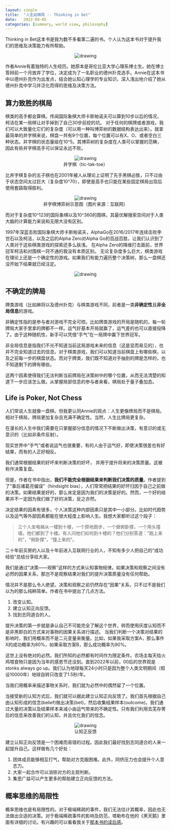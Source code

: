 ```yaml
---
layout: single
title:  "人生如牌局 -- Thinking in bet"
date:   2022-09-05
categories: [summary, world view, philosophy]
---
```


Thinking in Bet这本书是我为数不多看第二遍的书。个人认为这本书对于提升我们的思维及决策能力有所帮助。

<p align="center">
    <img src="/assets/images/2022-10-09/1.jpeg" alt="drawing"/>
</p>

作者Annie有着独特的人生经历。她原本是哥伦比亚大学心理系博士生。她在博士答辩前一个月放弃了学位，决定成为了一名职业的德州扑克选手。Annie在这本书中以德州扑克作为出发点，结合她认知心理学的专业知识，深入浅出地介绍了她从德州扑克中学习并泛化而得的思维及决策方法。


## 算力致胜的棋局
棋类的高手都会算棋。传闻国际象棋大师卡斯帕诺夫可以算到10步以后的情况，柯洁在某一局棋让对手掉到了自己30步前挖的坑。
对于任何的棋牌或者游戏，我们可以大致量化它们的复杂度（可以用一种叫博弈树的数据结构表达出来）。就拿最简单的井字棋来说，棋盘一共有9个位置，每个位置可以有X、O、或者空白三种状态。井字棋的状态量级在10^5。其博弈树的复杂度在人类可以掌握的范畴，因此有些井字棋高手可以保证永远不败。

<p align="center">
    <img src="/assets/images/2022-10-09/2.png" alt="drawing"/>
    <br>井字棋（tic-tak-toe）
</p>

比井字棋复杂的五子棋也在2001年被人从理论上证明了先手黑棋必胜，只不过由于状态空间太过巨大（复杂度10^70），即使是高手也只能在某些固定棋局出现后使用套路取得胜利。


<p align="center">
    <img src="/assets/images/2022-10-09/3.png" alt="drawing"/>
    <br>井字棋博弈树示意图（图片来源：互联网）
</p>

而对于复杂度10^123的国际象棋以及10^360的围棋，其最优解搜索空间对于人类大脑的计算能力来说和无限大没有区别。

1997年深蓝击败国际象棋大师卡斯帕诺夫，AlphaGo在2016/2017年连续击败李世石以及柯洁，以及之后的Alpha Zero对Alpha Go的百战百胜，让我们认识到了人类对于这些棋类游戏的探索还多么肤浅。
在Alpha Zero的降维打击面前，世界冠军柯洁和对围棋一窍不通的我没有本质区别。
无论复杂度多么巨大，棋类游戏在理论上还是一个确定性的游戏。如果我们有能力遍历整个决策树，那么一盘棋还没开始下结果就已经注定。

<p align="center">
    <img src="/assets/images/2022-10-09/4.png" alt="drawing"/>
</p>


## 不确定的牌局
牌类游戏（比如麻将以及德州扑克）与棋类游戏不同，前者是一类**非确定性**且**非全局信息**的游戏。

非确定性指的是参与者对游戏不完全可控。比如牌类游戏的开局是随机的，每一轮牌局大家手里拿的牌都不一样。运气好基本开局就赢了，运气差的也可以直接投降了。由于这种随机性，新手可以凭借“手气”在一局牌中赢下世界冠军。

非全局信息是指我们不光不知道当前这局游戏未来的信息（这是显而易见的），也并不完全知道过去的信息。对于棋类游戏，我们可以知道当前棋盘上有哪些棋，以及之前每一步的棋盘状态。而对于牌类，我们既不知道对手抽到的牌是怎样的，也不知道剩下的牌有哪些。

这两个因素使得我们无法判断当前牌局在决策树中的哪个位置，从而无法清楚的知道下一步应该怎么做。从掌握局部信息的参与者来看，棋局处于量子叠加态。


## Life is Poker, Not Chess
人们常说人生就像一盘棋。但我更认同Annie的观点：人生更像牌局而不是棋局。相对于棋局，牌局更加复杂且充满不确定性。当然，人生比牌局更复杂。

在漫长的人生中我们需要在只掌握部分信息的情况下不断做出决策，有意识的或无意识的（比如非条件反射）。

现实世界中“手气”或者说运气也很重要，有的人由于运气好，即使决策很差也有好结果，而有的人正好相反。

我们通常根据结果的好坏来判断决策的好坏， 并用于提升将来的决策质量。这被称作决策复盘。

但是，作者在书中指出，**我们不能完全根据结果来判断我们决策的质量**。作者提到了“事后诸葛亮偏误”（hindsight bias），人们常常把结果的好坏归因于自己之前做的决策。如果结果是好的，那么肯定是因为我们的决策是好的。然而，一个好的结果并不一定因为我们做了好的决策，反之亦然。

决定结果的因素有很多，个人决策这种内部因素只是其中一小部分。比如时代趋势以及运气等外部因素都能在很大程度上影响人生。我想大家都听过这个段子：

> 三个人坐电梯从一楼到十楼，一个原地跑步，一个做俯卧撑，一个用头撞墙，他们都到了十楼。有人问他们如何到十楼的？他们分别答道：“跑上来的”，“俯卧撑“，“撞上来的”。

二十年前买房的人以及十年前进入互联网行业的人，不知有多少人把自己的“成功经验“总结分享给大家。

我们是通过“决策——观察”这样的方式来认知事物规律。如果决策和观察之间没有必然的因果关系，那岂不是观察结果对我们的提升决策质量没有任何帮助。

情况并不是那么令人绝望。决策和观察之前仍然存在“因果”关系，只不过不是我们以为的那么纯粹简单。作者在书中提出了几点方法。
1. 改变认知。
2. 建立认知正向反馈。
3. 找到志同道合的人。

提升决策的第一步就是承认自己不可能完全了解这个世界，转而使用灰度认知而不是非黑即白的方式来对事物的因果关系进行描述。
当我们判断一个决策对结果的影响时，我们用概率而不是二元变量来衡量。比如，如果我采取方案A，那么事件X的成功概率为80%，如果采取方案B，那么成功概率为90%。

这世上没有绝对的必然。我们所知的必然都有时间作为限定条件。农场主每天给火鸡喂食物只是因为当年的感恩节还没到。直到2022年以前，00后的世界观是stonks always go up。我们认为地球每天24小时只是因为整个人类文明期间（假设10000年）地球自转只改变了1.5秒/年。

当我们用概率来描述事物关系时，我们就为必然中的偶然留了一个位置。

当接受新的认知方式后，我们就可以据此建立认知正向反馈了。我们首先根据自己由认知形成的信念(belief)做出决策(bet)，然后收集结果样本(outcome)。我们通过大量的决策以及结果样本来减小由运气带来的不确定性。只有我们利用去芜存菁后的信息来改善我们的认知，并且优化我们的信念。

<p align="center">
    <img src="/assets/images/2022-10-09/5.jpeg" alt="drawing"/>
    <br>认知正反馈
</p>

建立认知正向反馈是一个困难而易错的过程。因此我们最好找到志同道合的人来一起提升自己。这样做有几个好处：

1. 团体成员能够相互打气，帮助对方克服困难。此外，同侪压力也会提升个人意志力。
2. 大家一起合作可以消除对方的主观判断。
3. 集思广益可以产生更多的帮助建立正向反馈的方法。


## 概率思维的局限性

概率思维也是有局限性的。对于极端稀疏的事件，我们无法估计其概率，因此也无法做出合适的决策。对于极端稀疏事件的影响及防范，塔勒布在他的《黑天鹅》里面有详细的讨论。有兴趣的可以看看我关于[那本书的读后感](https://yxjiang.github.io/summary/book/worldview/methodology/black-swan/)。
